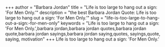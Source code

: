 +++
author = "Barbara Jordan"
title = "Life is too large to hang out a sign: 'For Men Only.'"
description = "the best Barbara Jordan Quote: Life is too large to hang out a sign: 'For Men Only.'"
slug = "life-is-too-large-to-hang-out-a-sign:-for-men-only"
keywords = "Life is too large to hang out a sign: 'For Men Only.',barbara jordan,barbara jordan quotes,barbara jordan quote,barbara jordan sayings,barbara jordan saying,quotes, sayings,quote, saying, motivation"
+++
Life is too large to hang out a sign: 'For Men Only.'
